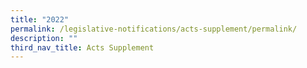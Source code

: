 ```yaml
---
title: "2022"
permalink: /legislative-notifications/acts-supplement/permalink/
description: ""
third_nav_title: Acts Supplement
---
```

